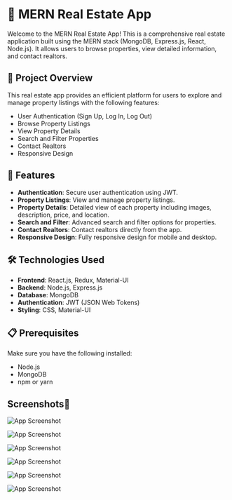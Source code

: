 # 🏡 MERN Real Estate App

Welcome to the MERN Real Estate App! This is a comprehensive real estate application built using the MERN stack (MongoDB, Express.js, React, Node.js). It allows users to browse properties, view detailed information, and contact realtors.

## 🚀 Project Overview

This real estate app provides an efficient platform for users to explore and manage property listings with the following features:

- User Authentication (Sign Up, Log In, Log Out)
- Browse Property Listings
- View Property Details
- Search and Filter Properties
- Contact Realtors
- Responsive Design

## 🌟 Features

- **Authentication**: Secure user authentication using JWT.
- **Property Listings**: View and manage property listings.
- **Property Details**: Detailed view of each property including images, description, price, and location.
- **Search and Filter**: Advanced search and filter options for properties.
- **Contact Realtors**: Contact realtors directly from the app.
- **Responsive Design**: Fully responsive design for mobile and desktop.

## 🛠️ Technologies Used

- **Frontend**: React.js, Redux, Material-UI
- **Backend**: Node.js, Express.js
- **Database**: MongoDB
- **Authentication**: JWT (JSON Web Tokens)
- **Styling**: CSS, Material-UI

## 📋 Prerequisites

Make sure you have the following installed:

- Node.js
- MongoDB
- npm or yarn

## Screenshots📸


![App Screenshot](https://github.com/D-4-DIBAKAR/MERN-Real-Estate/assets/71878062/df1124b5-2e20-4e7f-ab42-7c17710d5a36)

![App Screenshot](https://github.com/D-4-DIBAKAR/MERN-Real-Estate/assets/71878062/bb53a619-90bb-4353-9a08-d953197a7e8b)

![App Screenshot](https://github.com/D-4-DIBAKAR/MERN-Real-Estate/assets/71878062/048f7700-9881-4cd4-a2e3-3adfbf285245)

![App Screenshot](https://github.com/D-4-DIBAKAR/MERN-Real-Estate/assets/71878062/3f123369-b3b8-4411-a2b3-ddd8df7e7fc5)

![App Screenshot](https://github.com/D-4-DIBAKAR/MERN-Real-Estate/assets/71878062/f7c6a6ab-ccf3-4d5f-9903-26ae9bdf3b02)

![App Screenshot](https://github.com/D-4-DIBAKAR/MERN-Real-Estate/assets/71878062/20a909ff-8907-4ad0-be32-85c065d3c798)

